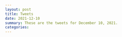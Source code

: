 ```yaml
---
layout: post
title: Tweets
date: 2021-12-10
summary: These are the tweets for December 10, 2021.
categories:
---
```


